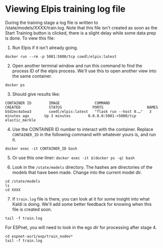 # Viewing Elpis training log file

During the training stage a log file is written to /state/models/XXXX/train.log. Note that this file isn't created as soon as the Start Training button is clicked, there is a slight delay while some data prep is done. To view this file:


1. Run Elpis if it isn't already going.

```shell
docker run --rm -p 5001:5000/tcp coedl/elpis:latest
```


2. Open another terminal window and run this command to find the process ID of the elpis process. We'll use this to open another view into the same container.

```shell
docker ps
```

3. Should give results like:

```shell
CONTAINER ID        IMAGE                COMMAND                  CREATED             STATUS              PORTS                    NAMES
b5d2ec4a5ea3        coedl/elpis:latest   "flask run --host 0.…"   3 minutes ago       Up 3 minutes        0.0.0.0:5001->5000/tcp   elastic_merkle
```


4. Use the CONTAINER ID number to interact with the container. Replace `CONTAINER_ID` in the following command with whatever yours is, and run it.

```shell
docker exec -it CONTAINER_ID bash
```


5. Or use this one-liner: `docker exec -it $(docker ps -q) bash`


6. Look in the `/state/models` directory. The hashes are directories of the models that have been made. Change into the current model dir. 
```shell
cd /state/models
ls
cd XXXX
```


7. If `train.log` file is there, you can look at it for some insight into what Kaldi is doing. We'll add some better feedback for knowing when this file is created soon.

```shell
tail -f train.log
```

For ESPnet, you will need to look in the egs dir for processing after stage 4. 
```shell
cd espnet-asr1/exp/train_nodev*
tail -f train.log
```